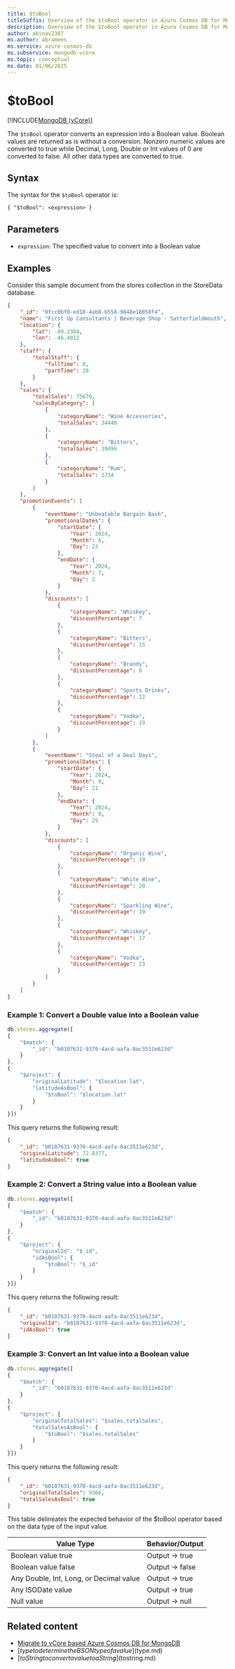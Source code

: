 ```yaml
---
title: $toBool
titleSuffix: Overview of the $toBool operator in Azure Cosmos DB for MongoDB vCore
description: Overview of the $toBool operator in Azure Cosmos DB for MongoDB vCore
author: abinav2307
ms.author: abramees
ms.service: azure-cosmos-db
ms.subservice: mongodb-vcore
ms.topic: conceptual
ms.date: 01/06/2025
---
```


# $toBool
[!INCLUDE[MongoDB (vCore)](~/reusable-content/ce-skilling/azure/includes/cosmos-db/includes/appliesto-mongodb-vcore.md)]

The `$toBool` operator converts an expression into a Boolean value. Boolean values are returned as is without a conversion. Nonzero numeric values are converted to true while Decimal, Long, Double or Int values of 0 are converted to false. All other data types are converted to true. 

## Syntax

The syntax for the `$toBool` operator is:

```mongodb
{ "$toBool": <expression> }
```

## Parameters

- `expression`: The specified value to convert into a Boolean value

## Examples

Consider this sample document from the stores collection in the StoreData database.

```json
{
    "_id": "0fcc0bf0-ed18-4ab8-b558-9848e18058f4",
    "name": "First Up Consultants | Beverage Shop - Satterfieldmouth",
    "location": {
        "lat": -89.2384,
        "lon": -46.4012
    },
    "staff": {
        "totalStaff": {
            "fullTime": 8,
            "partTime": 20
        }
    },
    "sales": {
        "totalSales": 75670,
        "salesByCategory": [
            {
                "categoryName": "Wine Accessories",
                "totalSales": 34440
            },
            {
                "categoryName": "Bitters",
                "totalSales": 39496
            },
            {
                "categoryName": "Rum",
                "totalSales": 1734
            }
        ]
    },
    "promotionEvents": [
        {
            "eventName": "Unbeatable Bargain Bash",
            "promotionalDates": {
                "startDate": {
                    "Year": 2024,
                    "Month": 6,
                    "Day": 23
                },
                "endDate": {
                    "Year": 2024,
                    "Month": 7,
                    "Day": 2
                }
            },
            "discounts": [
                {
                    "categoryName": "Whiskey",
                    "discountPercentage": 7
                },
                {
                    "categoryName": "Bitters",
                    "discountPercentage": 15
                },
                {
                    "categoryName": "Brandy",
                    "discountPercentage": 8
                },
                {
                    "categoryName": "Sports Drinks",
                    "discountPercentage": 22
                },
                {
                    "categoryName": "Vodka",
                    "discountPercentage": 19
                }
            ]
        },
        {
            "eventName": "Steal of a Deal Days",
            "promotionalDates": {
                "startDate": {
                    "Year": 2024,
                    "Month": 9,
                    "Day": 21
                },
                "endDate": {
                    "Year": 2024,
                    "Month": 9,
                    "Day": 29
                }
            },
            "discounts": [
                {
                    "categoryName": "Organic Wine",
                    "discountPercentage": 19
                },
                {
                    "categoryName": "White Wine",
                    "discountPercentage": 20
                },
                {
                    "categoryName": "Sparkling Wine",
                    "discountPercentage": 19
                },
                {
                    "categoryName": "Whiskey",
                    "discountPercentage": 17
                },
                {
                    "categoryName": "Vodka",
                    "discountPercentage": 23
                }
            ]
        }
    ]
}
```

### Example 1: Convert a Double value into a Boolean value

```javascript
db.stores.aggregate([
{
    "$match": {
        "_id": "b0107631-9370-4acd-aafa-8ac3511e623d"
    }
},
{
    "$project": {
        "originalLatitude": "$location.lat",
        "latitudeAsBool": {
            "$toBool": "$location.lat"
        }
    }
}])
```

This query returns the following result:

```json
{
    "_id": "b0107631-9370-4acd-aafa-8ac3511e623d",
    "originalLatitude": 72.8377,
    "latitudeAsBool": true
}
```

### Example 2: Convert a String value into a Boolean value

```javascript
db.stores.aggregate([
{
    "$match": {
        "_id": "b0107631-9370-4acd-aafa-8ac3511e623d"
    }
},
{
    "$project": {
        "originalId": "$_id",
        "idAsBool": {
            "$toBool": "$_id"
        }
    }
}])
```

This query returns the following result:

```json
{
    "_id": "b0107631-9370-4acd-aafa-8ac3511e623d",
    "originalId": "b0107631-9370-4acd-aafa-8ac3511e623d",
    "idAsBool": true
}
```

### Example 3: Convert an Int value into a Boolean value

```javascript
db.stores.aggregate([
{
    "$match": {
        "_id": "b0107631-9370-4acd-aafa-8ac3511e623d"
    }
},
{
    "$project": {
        "originalTotalSales": "$sales.totalSales",
        "totalSalesAsBool": {
            "$toBool": "$sales.totalSales"
        }
    }
}])
```

This query returns the following result:

```json
{
    "_id": "b0107631-9370-4acd-aafa-8ac3511e623d",
    "originalTotalSales": 9366,
    "totalSalesAsBool": true
}
```


This table delineates the expected behavior of the $toBool operator based on the data type of the input value.

| **Value Type**                                               | **Behavior/Output** |
|--------------------------------------------------------------|---------------------|
| Boolean value true                                           | Output -> true      |
| Boolean value false                                          | Output -> false     |
| Any Double, Int, Long, or Decimal value                       | Output -> true      |
| Any ISODate value                                            | Output -> true      |
| Null value                                                   | Output -> null      |

## Related content

- [Migrate to vCore based Azure Cosmos DB for MongoDB](https://aka.ms/migrate-to-azure-cosmosdb-for-mongodb-vcore)
- [$type to determine the BSON type of a value]($type.md)
- [$toString to convert a value to a String]($tostring.md)
